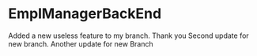 # EmplManagerBackEnd
Added a new useless feature to my branch. Thank you 
Second update for new branch. 
Another update for new Branch 